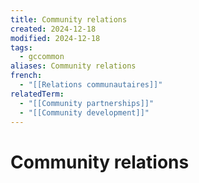 ```yaml
---
title: Community relations
created: 2024-12-18
modified: 2024-12-18
tags:
  - gccommon
aliases: Community relations
french:
  - "[[Relations communautaires]]"
relatedTerm:
  - "[[Community partnerships]]"
  - "[[Community development]]"
---
```

# Community relations
